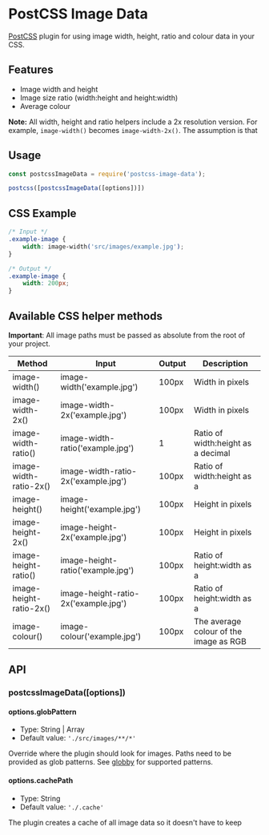 # PostCSS Image Data

[PostCSS](https://github.com/postcss/postcss) plugin for using image width, height, ratio and colour data in your CSS.


## Features

* Image width and height
* Image size ratio (width:height and height:width)
* Average colour

**Note:** All width, height and ratio helpers include a 2x resolution version. For example, `image-width()` becomes `image-width-2x()`. The assumption is that


## Usage

```.js
const postcssImageData = require('postcss-image-data');

postcss([postcssImageData([options])])
```


## CSS Example

```.css
/* Input */
.example-image {
    width: image-width('src/images/example.jpg');
}

/* Output */
.example-image {
    width: 200px;
}
```


## Available CSS helper methods

**Important**: All image paths must be passed as absolute from the root of your project.

| Method | Input | Output | Description |
| - | - | - | - |
| image-width() | image-width('example.jpg') | 100px | Width in pixels |
| image-width-2x() | image-width-2x('example.jpg') | 100px | Width in pixels |
| image-width-ratio() | image-width-ratio('example.jpg') | 1 | Ratio of width:height as a decimal |
| image-width-ratio-2x() | image-width-ratio-2x('example.jpg') | 100px | Ratio of width:height as a  |decimal
| image-height() | image-height('example.jpg') | 100px | Height in pixels |
| image-height-2x() | image-height-2x('example.jpg') | 100px | Height in pixels |
| image-height-ratio() | image-height-ratio('example.jpg') | 100px | Ratio of height:width as a  |decimal
| image-height-ratio-2x() | image-height-ratio-2x('example.jpg') | 100px | Ratio of height:width as a  |decimal
| image-colour() | image-colour('example.jpg') | 100px | The average colour of the image as RGB |


## API

### postcssImageData([options])

#### options.globPattern

* Type: String | Array
* Default value: `'./src/images/**/*'`

Override where the plugin should look for images. Paths need to be provided as glob patterns. See [globby](https://github.com/sindresorhus/globby) for supported patterns.

#### options.cachePath

* Type: String
* Default value: `'./.cache'`

The plugin creates a cache of all image data so it doesn't have to keep
